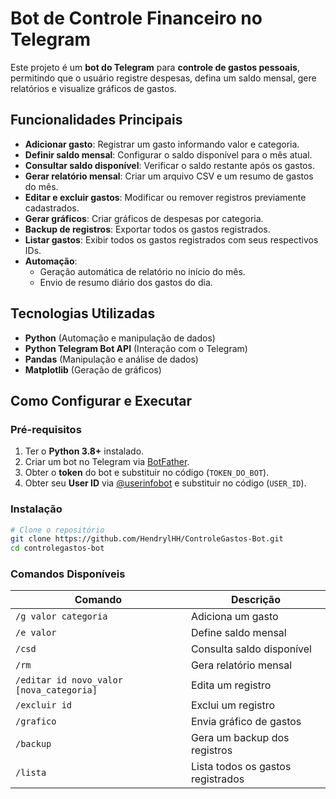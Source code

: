 # Bot de Controle Financeiro no Telegram

Este projeto é um **bot do Telegram** para **controle de gastos pessoais**, permitindo que o usuário registre despesas, defina um saldo mensal, gere relatórios e visualize gráficos de gastos.

## Funcionalidades Principais
- **Adicionar gasto**: Registrar um gasto informando valor e categoria.
- **Definir saldo mensal**: Configurar o saldo disponível para o mês atual.
- **Consultar saldo disponível**: Verificar o saldo restante após os gastos.
- **Gerar relatório mensal**: Criar um arquivo CSV e um resumo de gastos do mês.
- **Editar e excluir gastos**: Modificar ou remover registros previamente cadastrados.
- **Gerar gráficos**: Criar gráficos de despesas por categoria.
- **Backup de registros**: Exportar todos os gastos registrados.
- **Listar gastos**: Exibir todos os gastos registrados com seus respectivos IDs.
- **Automação**: 
  - Geração automática de relatório no início do mês.
  - Envio de resumo diário dos gastos do dia.

## Tecnologias Utilizadas
- **Python** (Automação e manipulação de dados)
- **Python Telegram Bot API** (Interação com o Telegram)
- **Pandas** (Manipulação e análise de dados)
- **Matplotlib** (Geração de gráficos)

## Como Configurar e Executar

### Pré-requisitos
1. Ter o **Python 3.8+** instalado.
2. Criar um bot no Telegram via [BotFather](https://core.telegram.org/bots/tutorial).
3. Obter o **token** do bot e substituir no código (`TOKEN_DO_BOT`).
4. Obter seu **User ID** via [@userinfobot](https://t.me/userinfobot) e substituir no código (`USER_ID`).

### Instalação
```sh
# Clone o repositório
git clone https://github.com/HendrylHH/ControleGastos-Bot.git
cd controlegastos-bot
```

### Comandos Disponíveis
| Comando | Descrição |
|---------|-----------|
| `/g valor categoria` | Adiciona um gasto |
| `/e valor` | Define saldo mensal |
| `/csd` | Consulta saldo disponível |
| `/rm` | Gera relatório mensal |
| `/editar id novo_valor [nova_categoria]` | Edita um registro |
| `/excluir id` | Exclui um registro |
| `/grafico` | Envia gráfico de gastos |
| `/backup` | Gera um backup dos registros |
| `/lista` | Lista todos os gastos registrados |


